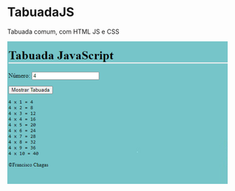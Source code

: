 # TabuadaJS
Tabuada comum, com HTML JS e CSS

![Tela do programa](https://github.com/Franksilva959/TabuadaJS/blob/main/novatabuada/img/readme.png)
